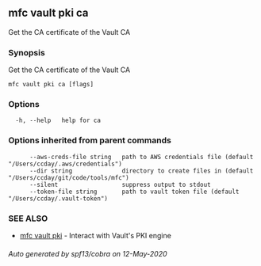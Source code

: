 ## mfc vault pki ca

Get the CA certificate of the Vault CA

### Synopsis

Get the CA certificate of the Vault CA

```
mfc vault pki ca [flags]
```

### Options

```
  -h, --help   help for ca
```

### Options inherited from parent commands

```
      --aws-creds-file string   path to AWS credentials file (default "/Users/ccday/.aws/credentials")
      --dir string              directory to create files in (default "/Users/ccday/git/code/tools/mfc")
      --silent                  suppress output to stdout
      --token-file string       path to vault token file (default "/Users/ccday/.vault-token")
```

### SEE ALSO

* [mfc vault pki](mfc_vault_pki.md)	 - Interact with Vault's PKI engine

###### Auto generated by spf13/cobra on 12-May-2020
